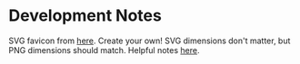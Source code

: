 # Development Notes

SVG favicon from [here](https://openmoji.org/library/emoji-1F5BC/). Create your own! SVG dimensions don't matter, but PNG dimensions should match. Helpful notes [here](https://medium.com/swlh/are-you-using-svg-favicons-yet-a-guide-for-modern-browsers-836a6aace3df).
